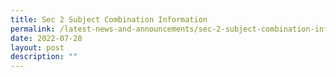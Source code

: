 ```yaml
---
title: Sec 2 Subject Combination Information
permalink: /latest-news-and-announcements/sec-2-subject-combination-information
date: 2022-07-28
layout: post
description: ""
---
```

